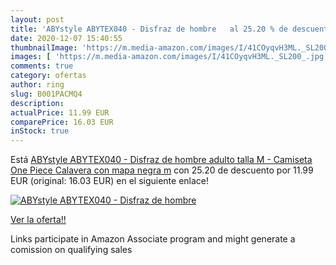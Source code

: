 ```yaml
---
layout: post
title: 'ABYstyle ABYTEX040 - Disfraz de hombre   al 25.20 % de descuento'
date: 2020-12-07 15:40:55
thumbnailImage: 'https://m.media-amazon.com/images/I/41COyqvH3ML._SL200_.jpg'
images: [ 'https://m.media-amazon.com/images/I/41COyqvH3ML._SL200_.jpg' ]
comments: true
category: ofertas
author: ring
slug: B001PACMQ4
description:
actualPrice: 11.99 EUR
comparePrice: 16.03 EUR
inStock: true
---
```


Está [ABYstyle ABYTEX040 - Disfraz de hombre  adulto   talla M  - Camiseta One Piece Calavera con mapa negra m](https://www.amazon.es/dp/B001PACMQ4/?tag=tolees-21) con 25.20 de descuento por 11.99 EUR (original: 16.03 EUR) en el siguiente enlace!

[![ABYstyle ABYTEX040 - Disfraz de hombre  ](https://m.media-amazon.com/images/I/41COyqvH3ML._SL200_.jpg)](https://www.amazon.es/dp/B001PACMQ4/?tag=tolees-21)

[Ver la oferta!!](https://www.amazon.es/dp/B001PACMQ4/?tag=tolees-21)

Links participate in Amazon Associate program and might generate a comission on qualifying sales


